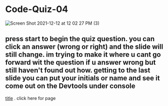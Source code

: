 # Code-Quiz-04

![Screen Shot 2021-12-12 at 12 02 27 PM (3)](https://user-images.githubusercontent.com/92010483/145726915-b31762b1-8254-4207-9d3e-b69b0e8876e8.png)

## press start to begin the quiz question. you can click an answer (wrong or right) and the slide will still change. im trying to make it where u cant go forward wit the question if u answer wrong but still haven't found out how. getting to the last slide you can put your initials or name and see it come out on the Devtools under console

[title](https://guzmang2023.github.io/Code-Quiz-04/) . click here for page
